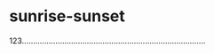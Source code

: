 # sunrise-sunset
123..................................................................................
